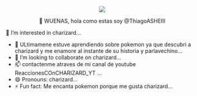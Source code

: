 

<div align="center">
  
  <img src="https://images-wixmp-ed30a86b8c4ca887773594c2.wixmp.com/f/8f0169ee-90a1-4a47-96dd-81000ceebbf7/ddndy4m-5568bbcd-eda8-46f1-890b-83b8d3de0e62.png?token=eyJ0eXAiOiJKV1QiLCJhbGciOiJIUzI1NiJ9.eyJzdWIiOiJ1cm46YXBwOjdlMGQxODg5ODIyNjQzNzNhNWYwZDQxNWVhMGQyNmUwIiwiaXNzIjoidXJuOmFwcDo3ZTBkMTg4OTgyMjY0MzczYTVmMGQ0MTVlYTBkMjZlMCIsIm9iaiI6W1t7InBhdGgiOiJcL2ZcLzhmMDE2OWVlLTkwYTEtNGE0Ny05NmRkLTgxMDAwY2VlYmJmN1wvZGRuZHk0bS01NTY4YmJjZC1lZGE4LTQ2ZjEtODkwYi04M2I4ZDNkZTBlNjIucG5nIn1dXSwiYXVkIjpbInVybjpzZXJ2aWNlOmZpbGUuZG93bmxvYWQiXX0.tR9RtLHG1YO10o3iBOuBaurCMtque9sjpj2kO9kgYsI">
  
<p>👋 WUENAS, hola como estas soy @ThiagoASHEIII</p>  
  
</div>

👀 I’m interested in charizard...
- 🌱 ULtimamene estuve aprendiendo sobre pokemon ya que descubri a charizard y me enamore al instante de su historia y parlavechino...
- 💞️ I’m looking to collaborate on charizard...
- 📫 contactenme atraves de mi canal de youtube ReaccionesCOnCHARIZARD_YT ...
- 😄 Pronouns: charizard...
- ⚡ Fun fact: Me encanta pokemon porque me gusta charizard...

<!---
ThiagoASHEIII/ThiagoASHEIII is a ✨ special ✨ repository because its `README.md` (this file) appears on your GitHub profile.
You can click the Preview link to take a look at your changes.
--->
